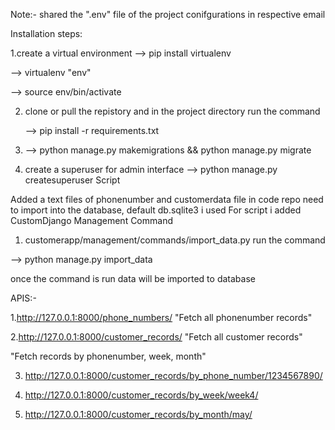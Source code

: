 Note:- shared the ".env"  file of the project conifgurations in respective email  

Installation steps:

1.create a virtual environment 
  --> pip install virtualenv
	
  --> virtualenv "env"
	
  --> source env/bin/activate
	
2. clone or pull the repistory and in the project directory
   run the command
   
   --> pip install -r requirements.txt
4. --> python manage.py makemigrations && python manage.py migrate
5. create a superuser for admin interface
  --> python manage.py createsuperuser
						Script
   


Added a text files of phonenumber and customerdata file in code repo need to import into the database, default db.sqlite3  i used
For script i added CustomDjango Management Command

1. customerapp/management/commands/import_data.py
run the command

--> python manage.py import_data

once the command is run data will be imported to database


APIS:-

1.http://127.0.0.1:8000/phone_numbers/   "Fetch all phonenumber records"

2.http://127.0.0.1:8000/customer_records/  "Fetch all customer records"

"Fetch records by phonenumber, week, month"

3. http://127.0.0.1:8000/customer_records/by_phone_number/1234567890/

4. http://127.0.0.1:8000/customer_records/by_week/week4/

6. http://127.0.0.1:8000/customer_records/by_month/may/
   

   
